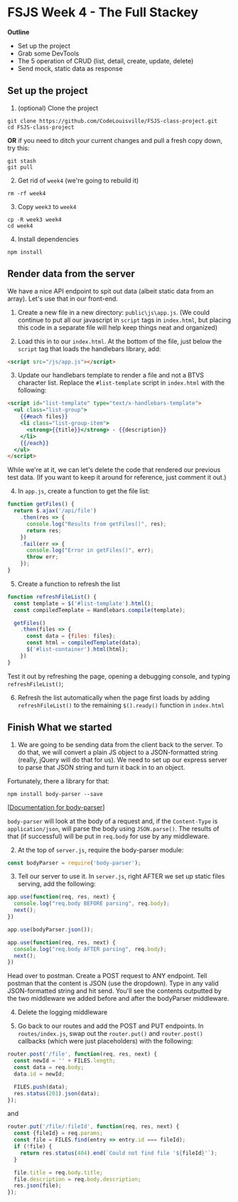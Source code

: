 # FSJS Week 4 - The Full Stackey

**Outline**

* Set up the project
* Grab some DevTools
* The 5 operation of CRUD (list, detail, create, update, delete)
* Send mock, static data as response


## Set up the project
1. (optional) Clone the project
```
git clone https://github.com/CodeLouisville/FSJS-class-project.git
cd FSJS-class-project
```

**OR** if you need to ditch your current changes and pull a fresh copy down, try this:
```
git stash
git pull
```

2. Get rid of `week4` (we're going to rebuild it)
```
rm -rf week4
```

3. Copy `week3` to `week4`
```
cp -R week3 week4
cd week4
```

4. Install dependencies
```
npm install
```

## Render data from the server
We have a nice API endpoint to spit out data (albeit static data from an array).  Let's use that in our front-end.  

1. Create a new file in a new directory: `public\js\app.js`.
(We could continue to put all our javascript in `script` tags in `index.html`, but placing this code in a separate file will help keep things neat and organized)

2. Load this in to our `index.html`.  At the bottom of the file, just below the `script` tag that loads the handlebars library, add:
```html
<script src="/js/app.js"></script>
```

3. Update our handlebars template to render a file and not a BTVS character list.  Replace the `#list-template` script in `index.html` with the following:
```html
<script id="list-template" type="text/x-handlebars-template">
  <ul class="list-group">
    {{#each files}}
    <li class="list-group-item">
      <strong>{{title}}</strong> - {{description}}
    </li>
    {{/each}}
  </ul>
</script>
```
While we're at it, we can let's delete the code that rendered our previous test data. (If you want to keep it around for reference, just comment it out.)

4. In `app.js`, create a function to get the file list:
```javascript
function getFiles() {
  return $.ajax('/api/file')
    .then(res => {
      console.log("Results from getFiles()", res);
      return res;
    })
    .fail(err => {
      console.log("Error in getFiles()", err);
      throw err;
    });
}
```

5. Create a function to refresh the list
```javascript
function refreshFileList() {
  const template = $('#list-template').html();
  const compiledTemplate = Handlebars.compile(template);

  getFiles()
    .then(files => {
      const data = {files: files};
      const html = compiledTemplate(data);
      $('#list-container').html(html);
    })
}
```
Test it out by refreshing the page, opening a debugging console, and typing `refreshFileList()`;

6. Refresh the list automatically when the page first loads by adding  `refreshFileList()` to the remaining `$().ready()` function in `index.html`

## Finish What we started
1. We are going to be sending data from the client back to the server.  To do that, we will convert a plain JS object to a JSON-formatted string (really, jQuery will do that for us).  We need to set up our express server to parse that JSON string and turn it back in to an object.

Fortunately, there a library for that:
```
npm install body-parser --save
```
[[Documentation for body-parser](https://github.com/expressjs/body-parser)]

`body-parser` will look at the body of a request and, if the `Content-Type` is `application/json`, will parse the body using `JSON.parse()`.  The results of that (if successful) will be put in `req.body` for use by any middleware.

2. At the top of `server.js`, require the body-parser module:
```javascript
const bodyParser = require('body-parser');
```

3. Tell our server to use it.  In `server.js`, right AFTER we set up static files serving, add the following:
```javascript
app.use(function(req, res, next) {
  console.log("req.body BEFORE parsing", req.body);
  next();
})

app.use(bodyParser.json());

app.use(function(req, res, next) {
  console.log("req.body AFTER parsing", req.body);
  next();
})
```
Head over to postman. Create a POST request to ANY endpoint.  Tell postman that the content is JSON (use the dropdown).  Type in any valid JSON-formatted string and hit send.  You'll see the contents outputted by the two middleware we added before and after the bodyParser middleware.

4. Delete the logging middleware

5. Go back to our routes and add the POST and PUT endpoints. In `routes/index.js`, swap out the `router.put()` and `router.post()` callbacks (which were just placeholders) with the following:
```javascript
router.post('/file', function(req, res, next) {
  const newId = '' + FILES.length;
  const data = req.body;
  data.id = newId;

  FILES.push(data);
  res.status(201).json(data);
});
```
and
```javascript
router.put('/file/:fileId', function(req, res, next) {
  const {fileId} = req.params;
  const file = FILES.find(entry => entry.id === fileId);
  if (!file) {
    return res.status(404).end(`Could not find file '${fileId}'`);
  }

  file.title = req.body.title;
  file.description = req.body.description;
  res.json(file);
});
```
